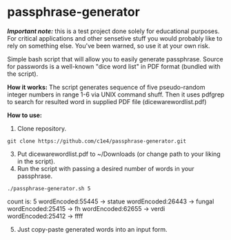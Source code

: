 # passphrase-generator
***Important note:*** this is a test project done solely for educational purposes. For critical applications and other sensetive stuff you would probably like to rely on something else. You've been warned, so use it at your own risk. 

Simple bash script that will allow you to easily generate passphrase. Source for passwords is a well-known "dice word list" in PDF format (bundled with the script).

**How it works:**
The script generates sequence of five pseudo-random integer numbers in range 1-6 via UNIX command shuff.
Then it uses pdfgrep to search for resulted word in supplied PDF file (dicewarewordlist.pdf)

**How to use:** 
1) Clone repository.
```
git clone https://github.com/c1e4/passphrase-generator.git
```
3) Put dicewarewordlist.pdf to ~/Downloads (or change path to your liking in the script).
4) Run the script with passing a desired number of words in your passphrase.
```
./passphrase-generator.sh 5
``` 
count is: 5
wordEncoded:55445 -> statue
wordEncoded:26443 -> fungal
wordEncoded:25415 -> fh
wordEncoded:62655 -> verdi
wordEncoded:25412 -> ffff

5) Just copy-paste generated words into an input form. 
